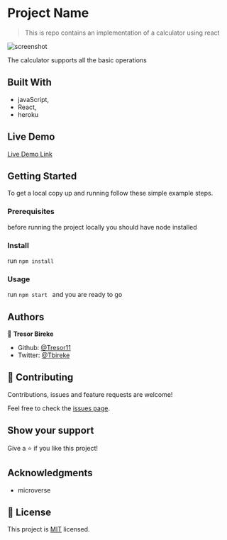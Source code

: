# Project Name

> This is repo contains an implementation of a calculator using react

![screenshot](./app_screenshot.png)

The calculator supports all the basic operations

## Built With

- javaScript,
- React,
- heroku

## Live Demo

[Live Demo Link](https://react-calculator-t.herokuapp.com/)


## Getting Started

To get a local copy up and running follow these simple example steps.

### Prerequisites

before running the project locally you should have node installed

### Install

run ```npm install```

### Usage

run ```npm start ``` and you are ready to go

## Authors

👤 **Tresor Bireke**

- Github: [@Tresor11](https://github.com/Tresor11)
- Twitter: [@Tbireke](https://twitter.com/Tbireke)

## 🤝 Contributing

Contributions, issues and feature requests are welcome!

Feel free to check the [issues page](issues/).

## Show your support

Give a ⭐️ if you like this project!

## Acknowledgments

- microverse

## 📝 License

This project is [MIT](lic.url) licensed.

